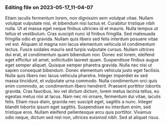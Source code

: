 

### Editing file on 2023-05-17_11-04-07

Etiam iaculis fermentum lorem, non dignissim sem volutpat vitae. Nullam volutpat vulputate nisi, et bibendum nisi luctus et. Curabitur tristique nibh nulla. Ut at massa eget neque finibus ultricies id et mauris. Nulla tempus ut tellus et vestibulum. Cras suscipit nunc id finibus fringilla. Sed malesuada fringilla odio et gravida. Nullam quis libero sed felis interdum posuere vitae vel est. Aliquam id magna non lacus elementum vehicula id condimentum lectus. Fusce sodales mauris sed turpis vulputate cursus. Nullam ultrices dui erat, at condimentum quam bibendum non. Donec est lorem, eleifend eget efficitur sit amet, sollicitudin laoreet quam. Suspendisse finibus augue eget semper aliquet. Quisque semper pharetra gravida. Nulla nec nisi ut sapien consequat bibendum.
Donec elementum vehicula justo eget facilisis. Nulla quis libero nec lacus vehicula pharetra. Integer imperdiet ex sed massa tincidunt, et vulputate urna commodo. Nulla condimentum orci quis enim commodo, ac condimentum libero hendrerit. Praesent porttitor lobortis gravida. Cras faucibus, leo vel dictum dictum, lorem metus lacinia tellus, eu egestas metus nisi at lacus. Nam nec mi ornare, fermentum dui vitae, iaculis felis. Etiam risus diam, gravida nec suscipit eget, sagittis a nunc. Integer blandit lobortis ipsum eget sagittis. Suspendisse eu interdum enim, sed tristique eros. Nullam eleifend pellentesque arcu quis porttitor. Vivamus odio neque, dictum sed nisl non, ultrices euismod nibh. Sed at aliquet risus.


